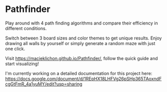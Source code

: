 # Pathfinder

Play around with 4 path finding algorithms and compare their efficiency in different conditions.

Switch between 3 board sizes and color themes to get unique results.
Enjoy drawing all walls by yourself or simply generate a random maze with just one click.

Visit https://macieklichon.github.io/Pathfinder/, follow the quick guide and start visualizing!


I'm currently working on a detailed documentation for this project here:
https://docs.google.com/document/d/1REpHX18LHFVg26pSHp365TAoxndFcgGtFmR_4a1yuMY/edit?usp=sharing
